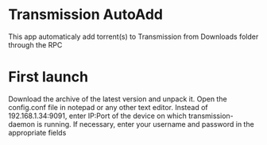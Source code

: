 # Transmission AutoAdd
This app automaticaly add torrent(s) to Transmission from Downloads folder through the RPC

# First launch
Download the archive of the latest version and unpack it. Open the config.conf file in notepad or any other text editor. Instead of 192.168.1.34:9091, enter IP:Port of the device on which transmission-daemon is running. If necessary, enter your username and password in the appropriate fields
